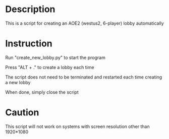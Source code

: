 # Description
This is a script for creating an AOE2 (westus2, 6-player) lobby automatically


# Instruction
Run "create_new_lobby.py" to start the program

Press "ALT + ." to create a lobby each time

The script does not need to be terminated and restarted each time creating a new lobby

When done, simply close the script


# Caution
This script will not work on systems with screen resolution other than
1920*1080
